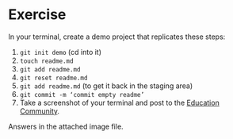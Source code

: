 # Exercise 

In your terminal, create a demo project that replicates these steps:
1. `git init demo` (cd into it)
2. `touch readme.md`
3. `git add readme.md`
4. `git reset readme.md`
5. `git add readme.md` (to get it back in the staging area)
6. `git commit -m ‘commit empty readme’`
7. Take a screenshot of your terminal and post to the [Education Community](https://education.github.community/c/teachers).

Answers in the attached image file.
